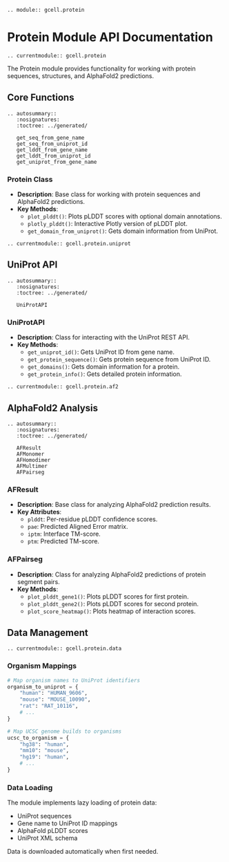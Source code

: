 ```{eval-rst}
.. module:: gcell.protein
```

# Protein Module API Documentation

```{eval-rst}
.. currentmodule:: gcell.protein
```

The Protein module provides functionality for working with protein sequences, structures, and AlphaFold2 predictions.

## Core Functions

```{eval-rst}
.. autosummary::
   :nosignatures:
   :toctree: ../generated/

   get_seq_from_gene_name
   get_seq_from_uniprot_id
   get_lddt_from_gene_name
   get_lddt_from_uniprot_id
   get_uniprot_from_gene_name
```

### Protein Class

- **Description**: Base class for working with protein sequences and AlphaFold2 predictions.
- **Key Methods**:
  - `plot_plddt()`: Plots pLDDT scores with optional domain annotations.
  - `plotly_plddt()`: Interactive Plotly version of pLDDT plot.
  - `get_domain_from_uniprot()`: Gets domain information from UniProt.

```{eval-rst}
.. currentmodule:: gcell.protein.uniprot
```

## UniProt API

```{eval-rst}
.. autosummary::
   :nosignatures:
   :toctree: ../generated/

   UniProtAPI
```

### UniProtAPI

- **Description**: Class for interacting with the UniProt REST API.
- **Key Methods**:
  - `get_uniprot_id()`: Gets UniProt ID from gene name.
  - `get_protein_sequence()`: Gets protein sequence from UniProt ID.
  - `get_domains()`: Gets domain information for a protein.
  - `get_protein_info()`: Gets detailed protein information.

```{eval-rst}
.. currentmodule:: gcell.protein.af2
```

## AlphaFold2 Analysis

```{eval-rst}
.. autosummary::
   :nosignatures:
   :toctree: ../generated/

   AFResult
   AFMonomer
   AFHomodimer
   AFMultimer
   AFPairseg
```

### AFResult

- **Description**: Base class for analyzing AlphaFold2 prediction results.
- **Key Attributes**:
  - `plddt`: Per-residue pLDDT confidence scores.
  - `pae`: Predicted Aligned Error matrix.
  - `iptm`: Interface TM-score.
  - `ptm`: Predicted TM-score.

### AFPairseg

- **Description**: Class for analyzing AlphaFold2 predictions of protein segment pairs.
- **Key Methods**:
  - `plot_plddt_gene1()`: Plots pLDDT scores for first protein.
  - `plot_plddt_gene2()`: Plots pLDDT scores for second protein.
  - `plot_score_heatmap()`: Plots heatmap of interaction scores.

## Data Management

```{eval-rst}
.. currentmodule:: gcell.protein.data
```

### Organism Mappings

```python
# Map organism names to UniProt identifiers
organism_to_uniprot = {
    "human": "HUMAN_9606",
    "mouse": "MOUSE_10090",
    "rat": "RAT_10116",
    # ...
}

# Map UCSC genome builds to organisms
ucsc_to_organism = {
    "hg38": "human",
    "mm10": "mouse",
    "hg19": "human",
    # ...
}
```

### Data Loading

The module implements lazy loading of protein data:
- UniProt sequences
- Gene name to UniProt ID mappings
- AlphaFold pLDDT scores
- UniProt XML schema

Data is downloaded automatically when first needed.
